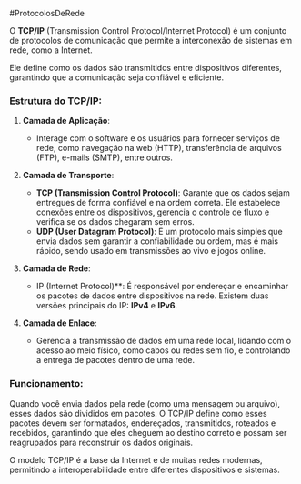 #ProtocolosDeRede 

O **TCP/IP** (Transmission Control Protocol/Internet Protocol) é um conjunto de protocolos de comunicação que permite a interconexão de sistemas em rede, como a Internet. 

Ele define como os dados são transmitidos entre dispositivos diferentes, garantindo que a comunicação seja confiável e eficiente.

### Estrutura do TCP/IP:


1. **Camada de Aplicação**:
    
    - Interage com o software e os usuários para fornecer serviços de rede, como navegação na web (HTTP), transferência de arquivos (FTP), e-mails (SMTP), entre outros.
2. **Camada de Transporte**:
    
    - **TCP (Transmission Control Protocol)**: Garante que os dados sejam entregues de forma confiável e na ordem correta. Ele estabelece conexões entre os dispositivos, gerencia o controle de fluxo e verifica se os dados chegaram sem erros.
    - **UDP (User Datagram Protocol)**: É um protocolo mais simples que envia dados sem garantir a confiabilidade ou ordem, mas é mais rápido, sendo usado em transmissões ao vivo e jogos online.
3. **Camada de Rede**:
    
    - IP (Internet Protocol)**: É responsável por endereçar e encaminhar os pacotes de dados entre dispositivos na rede. Existem duas versões principais do IP: **IPv4** e **IPv6**.
4. **Camada de Enlace**:
    
    - Gerencia a transmissão de dados em uma rede local, lidando com o acesso ao meio físico, como cabos ou redes sem fio, e controlando a entrega de pacotes dentro de uma rede.

### Funcionamento:

Quando você envia dados pela rede (como uma mensagem ou arquivo), esses dados são divididos em pacotes. O TCP/IP define como esses pacotes devem ser formatados, endereçados, transmitidos, roteados e recebidos, garantindo que eles cheguem ao destino correto e possam ser reagrupados para reconstruir os dados originais.

O modelo TCP/IP é a base da Internet e de muitas redes modernas, permitindo a interoperabilidade entre diferentes dispositivos e sistemas.


